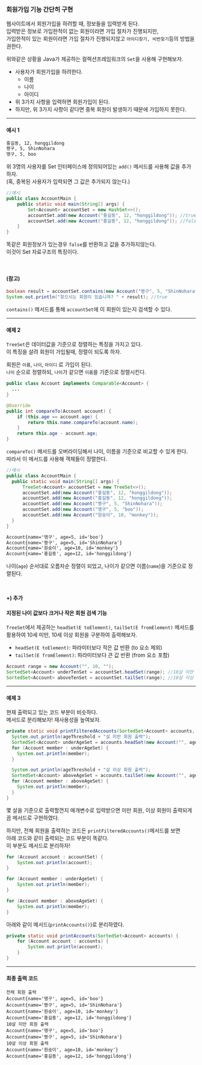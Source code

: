 ### 회원가입 기능 간단히 구현  

웹사이트에서 회원가입을 하려할 때, 정보들을 입력받게 된다.  
입력받은 정보로 가입한적이 없는 회원이라면 가입 절차가 진행되지만,  
가입한적이 있는 회원이라면 가입 절차가 진행되지않고 `아이디찾기, 비번찾기`등의 방법을 권한다.  

위와같은 상황을 Java가 제공하는 컬렉션프레임워크의 `Set`을 사용해 구현해보자.

- 사용자가 회원가입을 하려한다.   
  - 이름
  - 나이
  - 아이디
- 위 3가지 사항을 입력하면 회원가입이 된다.  
- 하지만, 위 3가지 사항이 같다면 중복 회원이 발생하기 때문에 가입하지 못한다.  

-----------------------------------------------

#### 예시 1  

```dtd
홍길동, 12, honggildong 
짱구, 5, ShinNohara
맹구, 5, boo
```

위 3명의 사용자를 Set 인터페이스에 정의되어있는 `add()` 메서드를 사용해 값을 추가하자.  
(혹, 중복된 사용자가 입력되면 그 값은 추가되지 않는다.)  

```java
//예시
public class AccountMain {
    public static void main(String[] args) {
        Set<Account> accountSet = new HashSet<>();
        accountSet.add(new Account("홍길동", 12, "honggildong")); //true
        accountSet.add(new Account("홍길동", 12, "honggildong")); //false
    }
}
```

똑같은 회원정보가 있는경우 `false`를 반환하고 값을 추가하지않는다.  
이것이 Set 자료구조의 특징이다.   

<br>

#### (참고)   

```java
boolean result = accountSet.contains(new Account("짱구", 5, "ShinNohara"));
System.out.println("찾으시는 회원이 있습니까? " + result); //true
```

`contains()` 메서드를 통해 `accountSet`에 이 회원이 있는지 검색할 수 있다.  

-----------------------------------------------------------------

#### 예제 2  

`TreeSet`은 데이터값을 기준으로 정렬하는 특징을 가지고 있다.  
이 특징을 살려 회원이 가입될때, 정렬이 되도록 하자.  

회원은 `이름`, `나이`, `아이디` 로 가입이 된다.  
`나이` 순으로 정렬하되, `나이`가 같으면 `이름`을 기준으로 정렬시킨다.  

```java
public class Account implements Comparable<Account> {
  ...
}
```

```java
@Override
public int compareTo(Account account) {
    if (this.age == account.age) {
        return this.name.compareTo(account.name);
    }
    return this.age - account.age;
}
```

`compareTo()` 메서드를 오버라이딩해서 나이, 이름을 기준으로 비교할 수 있게 한다.  
따라서 이 메서드를 사용해 객체들이 정렬한다.  

```java
//예시
public class AccountMain {
  public static void main(String[] args) {
      TreeSet<Account> accountSet = new TreeSet<>();
      accountSet.add(new Account("홍길동", 12, "honggildong"));
      accountSet.add(new Account("홍길동", 12, "honggildong"));
      accountSet.add(new Account("짱구", 5, "ShinNohara"));
      accountSet.add(new Account("맹구", 5, "boo"));
      accountSet.add(new Account("원숭이", 10, "monkey"));
  }  
}
```
```dtd
Account{name='맹구', age=5, id='boo'}
Account{name='짱구', age=5, id='ShinNohara'}
Account{name='원숭이', age=10, id='monkey'}
Account{name='홍길동', age=12, id='honggildong'}
```

나이(`age`) 순서대로 오름차순 정렬이 되었고, 나이가 같으면 이름(`name`)을 기준으로 정렬된다.  

<br>

**+) 추가**  

#### 지정된 나이 값보다 크거나 작은 회원 검색 기능  

`TreeSet`에서 제공하는 `headSet(E toElement)`, `tailSet(E fromElement)` 메서드를 활용하여 10세 미만, 10세 이상 회원을 구분하여 출력해보자.  

- `headSet(E toElement)`: 파라미터보다 작은 값 반환 (to 요소 제외)
- `tailSet(E fromElement)`: 파라미터보다 큰 값 반환 (from 요소 포함)  

```java
Account range = new Account("", 10, "");
SortedSet<Account> underTenSet = accountSet.headSet(range); //10살 미만
SortedSet<Account> aboveTenSet = accountSet.tailSet(range); //10살 이상
```

--------------------------------------------------

#### 예제 3  

현재 출력되고 있는 코드 부분이 비슷하다.  
메서드로 분리해보자! 재사용성을 높여보자.  

```java
private static void printFilteredAccounts(SortedSet<Account> accounts, int ageThreshold) {;
  System.out.println(ageThreshold + "살 미만 회원 출력");
  SortedSet<Account> underAgeSet = accounts.headSet(new Account("", ageThreshold, ""));
  for (Account member : underAgeSet) {
    System.out.println(member);
  }

  System.out.println(ageThreshold + "살 이상 회원 출력");
  SortedSet<Account> aboveAgeSet = accounts.tailSet(new Account("", ageThreshold, ""));
  for (Account member : aboveAgeSet) {
    System.out.println(member);
  }
}
```

몇 살을 기준으로 출력할껀지 매개변수로 입력받으면 미만 회원, 이상 회원이 출력되게끔 메서드로 구현하였다.

하지만, 전체 회원을 출력하는 코드든 `printFilteredAccounts()`메서드를 보면   
아래 코드와 같이 출력되는 코드 부분이 똑같다.   
이 부분도 메서드로 분리하자!  

```java
for (Account account : accountSet) {
    System.out.println(account);
}

for (Account member : underAgeSet) {
    System.out.println(member);
}

for (Account member : aboveAgeSet) {
    System.out.println(member);
}
```

아래와 같이 메서드(`printAccounts()`)로 분리하였다.
```java
private static void printAccounts(SortedSet<Account> accounts) {
    for (Account account : accounts) {
        System.out.println(account);
    }
}
```
------------------------------------------------------

#### 최종 출력 코드  

```
전체 회원 출력
Account{name='맹구', age=5, id='boo'}
Account{name='짱구', age=5, id='ShinNohara'}
Account{name='원숭이', age=10, id='monkey'}
Account{name='홍길동', age=12, id='honggildong'}
10살 미만 회원 출력
Account{name='맹구', age=5, id='boo'}
Account{name='짱구', age=5, id='ShinNohara'}
10살 이상 회원 출력
Account{name='원숭이', age=10, id='monkey'}
Account{name='홍길동', age=12, id='honggildong'}
```